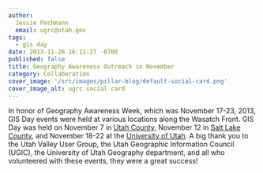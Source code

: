 ```yaml
---
author:
  Jessie Pechmann
  email: ugrc@utah.gov
tags:
  - gis day
date: 2013-11-26 16:11:27 -0700
published: false
title: Geography Awareness Outreach in November
category: Collaboration
cover_image: '/src/images/pillar-blog/default-social-card.png'
cover_image_alt: ugrc social card
---
```


<p>In honor of Geography Awareness Week, which was November 17-23, 2013, GIS Day events were held at various locations along the Wasatch Front. GIS Day was held on November 7 in <a href="https://docs.google.com/file/d/0B9jPX7xfMfYZLU1fMi03cVp4QzQ/edit">Utah County</a>, November 12 in <a href="https://docs.google.com/file/d/0B2TozNhMXSiebU8xRWxoRFRGQnc/edit">Salt Lake County</a>, and November 18-22 at the <a href="https://docs.google.com/file/d/0B2TozNhMXSied3l6eFJlaE41bjg/edit">University of Utah</a>. A big thank you to the Utah Valley User Group, the Utah Geographic Information Council (UGIC), the University of Utah Geography department, and all who volunteered with these events, they were a great success!</p>
